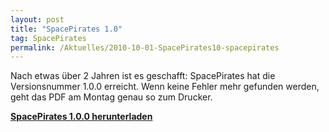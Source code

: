 ```yaml
---
layout: post
title: "SpacePirates 1.0"
tag: SpacePirates
permalink: /Aktuelles/2010-10-01-SpacePirates10-spacepirates
---
```



Nach etwas über 2 Jahren ist es geschafft: SpacePirates hat die Versionsnummer 1.0.0 erreicht. Wenn keine Fehler mehr gefunden werden, geht das PDF am Montag genau so zum Drucker.

**[SpacePirates 1.0.0 herunterladen](https://spacepirates.jcgames.de/Publikationen/)**
